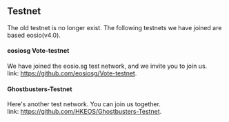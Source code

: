 ## Testnet
The old testnet is no longer exist. The following testnets we have joined are based eosio(v4.0).  

#### eosiosg Vote-testnet 
We have joined the eosio.sg test network, and we invite you to join us.  
link: https://github.com/eosiosg/Vote-testnet.

#### Ghostbusters-Testnet
Here's another test network. You can join us together.  
link: https://github.com/HKEOS/Ghostbusters-Testnet.

